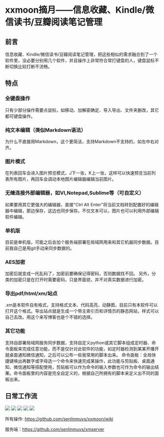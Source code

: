 # xxmoon摘月——信息收藏、Kindle/微信读书/豆瓣阅读笔记管理

## 前言
信息收藏、Kindle/微信读书/豆瓣阅读笔记管理，把这些相似的需求融合到了一个软件里，没必要分别用几个软件，并且操作上非常符合常打键盘的人，键盘鼠标不断切换比较打断不流畅。

## 特点
### 全键盘操作
只有少部分操作需要点鼠标，如移动、加解密确定、导入导出、文件夹删改，其它都可键盘操作。

### 纯文本编辑（类似Markdown语法）
为什么不直接用Markdown，这个更简洁，支持Markdown不支持的，如左中右对齐。

### 图片模式
在列表回车会进入图片预览模式，J下一张，K上一张，这样可以快速预览当前列表所有图片，再回车会调动本地图片编辑器编辑当前图片。

### 无缝连接外部编辑器，如VI,Notepad,Sublime等（可自定义）
如果要用其它更强大的编辑器，直接"Ctrl Alt Enter"将当前文档转到配置好的编辑器中编辑，那边保存，这边也同步保存。不仅文本可以，图片也可以利用外部编辑软件编辑。

### 单机版
目前是单机版，可能之后会加个服务端部署在局域网用来和其它机器同步数据。目前我自己是用git手动来同步数据的。

### AES加密
加密后就变成一托乱码了，加密前要确保记得密码，否则数据找不回。
另外，分类的加密只是在打开时需要密码，只是界面锁，并不对真实数据进行加密。

### 导出pdf/html/xm/站点
.xm是本软件自有格式，支持格式文本、代码高亮、动静图，目前只有本软件可以打开这个格式。导出站点就是生成一个带主索引页和详情页的静态网站，样式可以自己去改。用这个来写博客也是个不错的选择。

### 其它功能
支持自部署局域网服务同步数据，支持自定义python或其它脚本组成定时器、命令面板来完成任意功能，而不是仅针对此软件的功能，如定时器检测到某某开播开就桌面通知微信通知，之后可以公布一些我常用的脚本出来。
命令面板：全局快捷键唤出再数字或字母选一个命令来快速完成某操作，此功能与剪贴板、桌面通知、微信通知等搭配使用，剪贴板可以作为命令的输入参数也可作为命令的输出结果。命令面板里的内容是完全自定义的，根据自己所拥有的脚本来定义出不同的面板出来。

## 日常工作流
![](imgs/20211024132942.563.792.829.webp)
![](imgs/kindle.webp)
![](imgs/20211024215722.706.695.822.webp)
![](imgs/20211024135321.071.695.820.webp)
![](imgs/20211024135323.697.696.823.webp)

所有操作: https://github.com/senlinmuvs/xxmoon/wiki

服务端：https://github.com/senlinmuvs/xmserver
